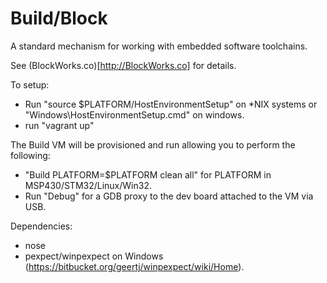 Build/Block
===========

A standard mechanism for working with embedded software toolchains.

See (BlockWorks.co)[http://BlockWorks.co] for details.

To setup:
* Run "source $PLATFORM/HostEnvironmentSetup" on *NIX systems or "Windows\HostEnvironmentSetup.cmd" on windows.
* run "vagrant up"

The Build VM will be provisioned and run allowing you to perform the following:

* "Build PLATFORM=$PLATFORM clean all" for PLATFORM in MSP430/STM32/Linux/Win32.
* Run "Debug" for a GDB proxy to the dev board attached to the VM via USB.




Dependencies:
* nose
* pexpect/winpexpect on Windows (https://bitbucket.org/geertj/winpexpect/wiki/Home).


